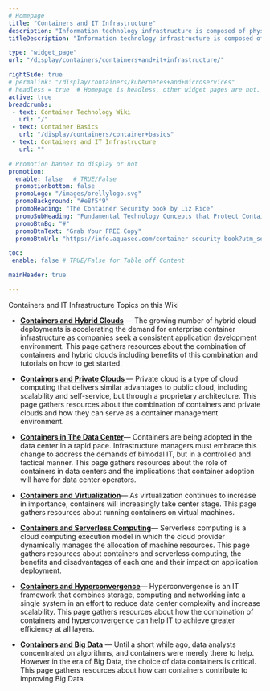 ```yaml
---
# Homepage
title: "Containers and IT Infrastructure"
description: "Information technology infrastructure is composed of physical and virtual resources that support the flow, storage, processing and analysis of data. This page gathers resources about the combination of containers and IT Infrastructure like hybrid clouds, private clouds, data center and more."
titleDescription: "Information technology infrastructure is composed of physical and virtual resources that support the flow, storage, processing and analysis of data. This page gathers resources about the combination of containers and IT Infrastructure like hybrid clouds, private clouds, data center and more." 

type: "widget_page"
url: "/display/containers/containers+and+it+infrastructure/" 

rightSide: true 
# permalink: "/display/containers/kubernetes+and+microservices"
# headless = true  # Homepage is headless, other widget pages are not.
active: true
breadcrumbs:
 - text: Container Technology Wiki
   url: "/"
 - text: Container Basics
   url: "/display/containers/container+basics"
 - text: Containers and IT Infrastructure
   url: ""

# Promotion banner to display or not 
promotion:
  enable: false   # TRUE/False 
  promotionbottom: false
  promoLogo: "/images/orellylogo.svg"
  promoBackground: "#e8f5f9"
  promoHeading: "The Container Security book by Liz Rice"
  promoSubHeading: "Fundamental Technology Concepts that Protect Containerized Applications"
  promoBtnBg: "#"
  promoBtnText: "Grab Your FREE Copy"
  promoBtnUrl: "https://info.aquasec.com/container-security-book?utm_source=wiki"

toc:
 enable: false # TRUE/False for Table off Content 

mainHeader: true 

---
```



Containers and IT Infrastructure Topics on this Wiki

- **[Containers and Hybrid Clouds](/display/containers/Containers+and+Hybrid+Clouds)**  — The growing number of hybrid cloud deployments is accelerating the demand for enterprise container infrastructure as companies seek a consistent application development environment. This page gathers resources about the combination of containers and hybrid clouds including benefits of this combination and tutorials on how to get started.

- **[Containers and Private Clouds ](/display/containers/Containers+and+Private+Clouds)**  — Private cloud is a type of cloud computing that delivers similar advantages to public cloud, including scalability and self-service, but through a proprietary architecture. This page gathers resources about the combination of containers and private clouds and how they can serve as a container management environment.

- **[Containers in The Data Center](/display/containers/Containers+in+The+Data+Center)**— Containers are being adopted in the data center in a rapid pace. Infrastructure managers must embrace this change to address the demands of bimodal IT, but in a controlled and tactical manner. This page gathers resources about the role of containers in data centers and the implications that container adoption will have for data center operators.

- **[Containers and Virtualization](/display/containers//Containers+and+Virtualization)**— As virtualization continues to increase in importance, containers will increasingly take center stage. This page gathers resources about running containers on virtual machines.
- **[Containers and Serverless Computing](/display/containers/Containers+and+Serverless+Computing)**—  Serverless computing is a cloud computing execution model in which the cloud provider dynamically manages the allocation of machine resources. This page gathers resources about containers and serverless computing, the benefits and disadvantages of each one and their impact on application deployment.

- **[Containers and Hyperconvergence](/display/containers/Containers+and+Hyperconvergence)**— Hyperconvergence is an IT framework that combines storage, computing and networking into a single system in an effort to reduce data center complexity and increase scalability. This page gathers resources about how the combination of containers and hyperconvergence can help IT to achieve greater efficiency at all layers.


- **[Containers and Big Data](/display/containers/Containers+and+Big+Data)** — Until a short while ago, data analysts concentrated on algorithms, and containers were merely there to help. However in the era of Big Data, the choice of data containers is critical. This page gathers resources about how can containers contribute to improving Big Data.





